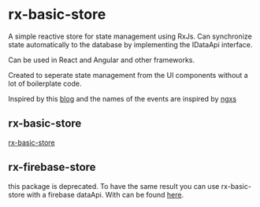 # rx-basic-store

A simple reactive store for state management using RxJs.
Can synchronize state automatically to the database by implementing the IDataApi interface.

Can be used in React and Angular and other frameworks.

Created to seperate state management from the UI components without a lot of boilerplate code.

Inspired by this [blog](https://blog.logrocket.com/rxjs-with-react-hooks-for-state-management/) and the names of the events
are inspired by [ngxs](https://www.ngxs.io)

## rx-basic-store

[rx-basic-store](packages/rx-basic-store)

## rx-firebase-store
this package is deprecated. To have the same result you can use rx-basic-store with a firebase dataApi. With can be found [here](packages/example/src/app/api-examples/firebase-api.ts).
